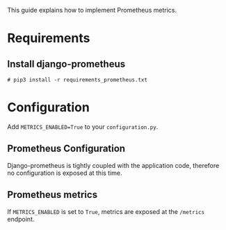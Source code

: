 This guide explains how to implement Prometheus metrics.

# Requirements

## Install django-prometheus

```
# pip3 install -r requirements_prometheus.txt
```

# Configuration

Add `METRICS_ENABLED=True` to your `configuration.py`.

## Prometheus Configuration

Django-prometheus is tightly coupled with the application code, therefore
no configuration is exposed at this time.

## Prometheus metrics

If `METRICS_ENABLED` is set to `True`, metrics are exposed at the `/metrics`
 endpoint.
